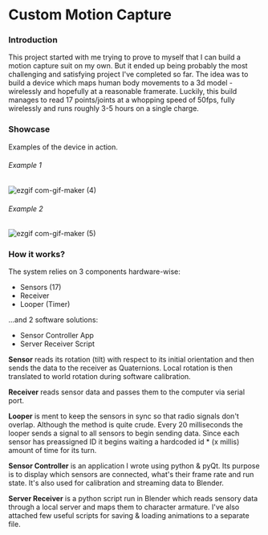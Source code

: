 # Custom Motion Capture
### Introduction
This project started with me trying to prove to myself that I can build a motion capture suit on my own. But it ended up being probably the most challenging and satisfying project I've completed so far.
The idea was to build a device which maps human body movements to a 3d model - wirelessly and hopefully at a reasonable framerate.
Luckily, this build manages to read 17 points/joints at a whopping speed of 50fps, fully wirelessly and runs roughly 3-5 hours on a single charge.



### Showcase
Examples of the device in action.
###### Example 1
![ezgif com-gif-maker (4)](https://user-images.githubusercontent.com/21182768/157411346-16d4fb16-f659-4abd-ba81-64916bb2bffd.gif)

###### Example 2
![ezgif com-gif-maker (5)](https://user-images.githubusercontent.com/21182768/157413374-0a718f3c-9549-4cba-9a7f-0f41efe5849c.gif)



### How it works?
The system relies on 3 components hardware-wise:
- Sensors (17)
- Receiver
- Looper (Timer)

...and 2 software solutions:
- Sensor Controller App
- Server Receiver Script

**Sensor** reads its rotation (tilt) with respect to its initial orientation and then sends the data to the receiver as Quaternions. Local rotation is then translated to world rotation during software calibration.

**Receiver** reads sensor data and passes them to the computer via serial port.

**Looper** is ment to keep the sensors in sync so that radio signals don't overlap. Although the method is quite crude. Every 20 milliseconds the looper sends a signal to all sensors to begin sending data. Since each sensor has preassigned ID it begins waiting a hardcoded id * (x millis) amount of time for its turn.

**Sensor Controller** is an application I wrote using python & pyQt. Its purpose is to display which sensors are connected, what's their frame rate and run state. It's also used for calibration and streaming data to Blender.

**Server Receiver** is a python script run in Blender which reads sensory data through a local server and maps them to character armature. I've also attached few useful scripts for saving & loading animations to a separate file.
